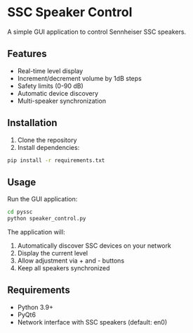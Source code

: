 # SSC Speaker Control

A simple GUI application to control Sennheiser SSC speakers.

## Features

- Real-time level display
- Increment/decrement volume by 1dB steps
- Safety limits (0-90 dB)
- Automatic device discovery
- Multi-speaker synchronization

## Installation

1. Clone the repository
2. Install dependencies:
```bash
pip install -r requirements.txt
```

## Usage

Run the GUI application:
```bash
cd pyssc
python speaker_control.py
```

The application will:
1. Automatically discover SSC devices on your network
2. Display the current level
3. Allow adjustment via + and - buttons
4. Keep all speakers synchronized

## Requirements

- Python 3.9+
- PyQt6
- Network interface with SSC speakers (default: en0)
